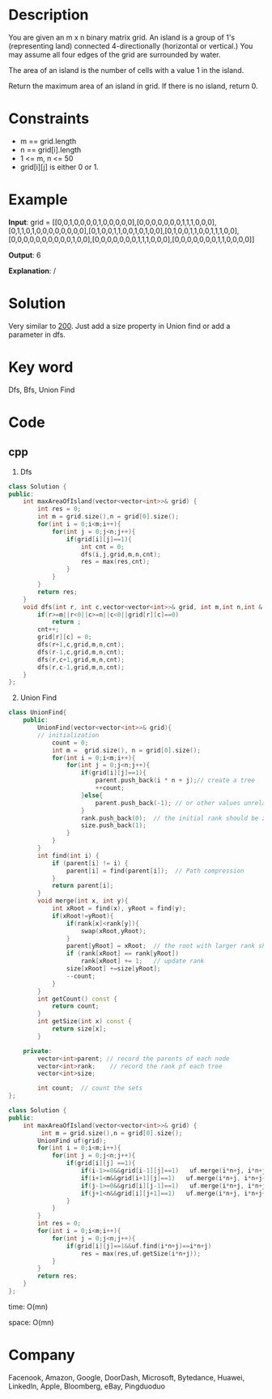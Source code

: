 # Description

You are given an m x n binary matrix grid. An island is a group of 1's (representing land) connected 4-directionally (horizontal or vertical.) You may assume all four edges of the grid are surrounded by water.

The area of an island is the number of cells with a value 1 in the island.

Return the maximum area of an island in grid. If there is no island, return 0.

# Constraints
* m == grid.length
* n == grid[i].length
* 1 <= m, n <= 50
* grid[i][j] is either 0 or 1.

# Example
**Input**: grid = [[0,0,1,0,0,0,0,1,0,0,0,0,0],[0,0,0,0,0,0,0,1,1,1,0,0,0],[0,1,1,0,1,0,0,0,0,0,0,0,0],[0,1,0,0,1,1,0,0,1,0,1,0,0],[0,1,0,0,1,1,0,0,1,1,1,0,0],[0,0,0,0,0,0,0,0,0,0,1,0,0],[0,0,0,0,0,0,0,1,1,1,0,0,0],[0,0,0,0,0,0,0,1,1,0,0,0,0]]


**Output**: 6

**Explanation**: /

# Solution
Very similar to [200](200.%20Number%20of%20Islands.md). Just add a size property in Union find or add a parameter in dfs.

# Key word
Dfs, Bfs, Union Find

# Code

## cpp
1. Dfs
```cpp
class Solution {
public:
    int maxAreaOfIsland(vector<vector<int>>& grid) {
        int res = 0;
        int m = grid.size(),n = grid[0].size();
        for(int i = 0;i<m;i++){
            for(int j = 0;j<n;j++){
                if(grid[i][j]==1){
                    int cnt = 0;
                    dfs(i,j,grid,m,n,cnt);
                    res = max(res,cnt);
                }
            }
        }
        return res;
    }
    void dfs(int r, int c,vector<vector<int>>& grid, int m,int n,int & cnt ){
        if(r>=m||r<0||c>=n||c<0||grid[r][c]==0)
            return ;
        cnt++;
        grid[r][c] = 0;
        dfs(r+1,c,grid,m,n,cnt);
        dfs(r-1,c,grid,m,n,cnt);
        dfs(r,c+1,grid,m,n,cnt);
        dfs(r,c-1,grid,m,n,cnt);
    }
};

```
2. Union Find
```cpp
class UnionFind{
    public:
        UnionFind(vector<vector<int>>& grid){
        // initialization
            count = 0;
            int m =  grid.size(), n = grid[0].size();
            for(int i = 0;i<m;i++){
                for(int j = 0;j<n;j++){
                    if(grid[i][j]==1){
                        parent.push_back(i * n + j);// create a tree
                        ++count;
                    }else{
                        parent.push_back(-1); // or other values unrelated
                    }
                    rank.push_back(0);  // the initial rank should be zero
                    size.push_back(1);
                }
            }
        }
        int find(int i) {
            if (parent[i] != i) {
                parent[i] = find(parent[i]);  // Path compression
            }
            return parent[i];
        }
        void merge(int x, int y){
            int xRoot = find(x), yRoot = find(y);
            if(xRoot!=yRoot){
                if(rank[x]<rank[y]){
                    swap(xRoot,yRoot);
                }
                parent[yRoot] = xRoot;  // the root with larger rank should be the new root
                if (rank[xRoot] == rank[yRoot]) 
                    rank[xRoot] += 1;   // update rank
                size[xRoot] +=size[yRoot];
                --count;
            }
        }
        int getCount() const {
            return count;
        }
        int getSize(int x) const {
            return size[x];
        }

    private:
        vector<int>parent; // record the parents of each node
        vector<int>rank;    // record the rank pf each tree
        vector<int>size;

        int count;  // count the sets
};

class Solution {
public:
    int maxAreaOfIsland(vector<vector<int>>& grid) {
         int m = grid.size(),n = grid[0].size();
        UnionFind uf(grid);
        for(int i = 0;i<m;i++){
            for(int j = 0;j<n;j++){
                if(grid[i][j] ==1){
                    if(i-1>=0&&grid[i-1][j]==1)   uf.merge(i*n+j, i*n+j-n);
                    if(i+1<m&&grid[i+1][j]==1)   uf.merge(i*n+j, i*n+j+n);
                    if(j-1>=0&&grid[i][j-1]==1)   uf.merge(i*n+j, i*n+j-1);
                    if(j+1<n&&grid[i][j+1]==1)   uf.merge(i*n+j, i*n+j+1);
                }
            }
        }
        int res = 0;
        for(int i = 0;i<m;i++){
            for(int j = 0;j<n;j++){
                if(grid[i][j]==1&&uf.find(i*n+j)==i*n+j)
                    res = max(res,uf.getSize(i*n+j));
            }
        }
        return res;
    }
};
```
time: O(mn)


space: O(mn)

# Company
Facenook, Amazon, Google, DoorDash, Microsoft, Bytedance, Huawei, Linkedln, Apple, Bloomberg, eBay, Pingduoduo